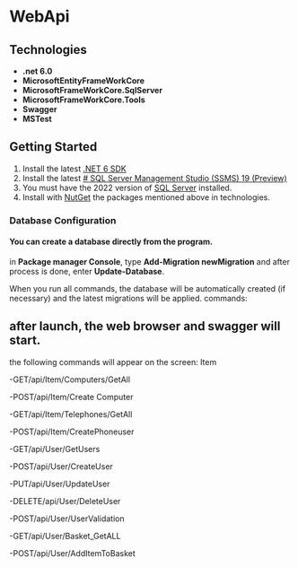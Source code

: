 ﻿# WebApi 

 ## Technologies
 

 - **.net 6.0**
 - **MicrosoftEntityFrameWorkCore**
 - **MicrosoftFrameWorkCore.SqlServer**
 - **MicrosoftFrameWorkCore.Tools**
 - **Swagger**
 - **MSTest**

 
## Getting Started

1.  Install the latest  [.NET 6 SDK](https://dotnet.microsoft.com/en-us/download/dotnet/6.0)
2.  Install the latest  [# SQL Server Management Studio (SSMS) 19 (Preview)](https://learn.microsoft.com/en-us/sql/ssms/download-sql-server-management-studio-ssms-19?view=sql-server-ver16)
3.  You must have the 2022 version of [SQL Server](https://www.microsoft.com/en-us/sql-server/sql-server-downloads?rtc=1) installed.
4. Install with [NutGet](https://www.nuget.org/) the packages mentioned above in technologies.


### [](https://github.com/jasontaylordev/CleanArchitecture#database-configuration)Database Configuration

#### You can create a database directly from the program. 

in **Package manager Console**, type **Add-Migration newMigration** and after process is done, enter **Update-Database**.

When you run all commands, the database will be automatically created (if necessary) and the latest migrations will be applied.
commands:

## after launch, the web browser and swagger will start.

the following commands will appear on the screen: Item

-GET/api/Item/Computers/GetAll

-POST/api/Item/Create Computer

-GET/api/Item/Telephones/GetAll

-POST/api/Item/CreatePhoneuser

-GET/api/User/GetUsers

-POST/api/User/CreateUser

-PUT/api/User/UpdateUser

-DELETE/api/User/DeleteUser

-POST/api/User/UserValidation

-GET/api/User/Basket_GetALL

-POST/api/User/AddItemToBasket

